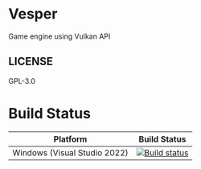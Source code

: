 # Vesper
Game engine using Vulkan API


## LICENSE

GPL-3.0


# Build Status

| Platform | Build Status |
|:--------:|:------------:|
| Windows (Visual Studio 2022) | [![Build status](https://ci.appveyor.com/api/projects/status/30qjfjlc7fodhceb?svg=true)](https://ci.appveyor.com/project/KabalMcBlade/Vesper) |

